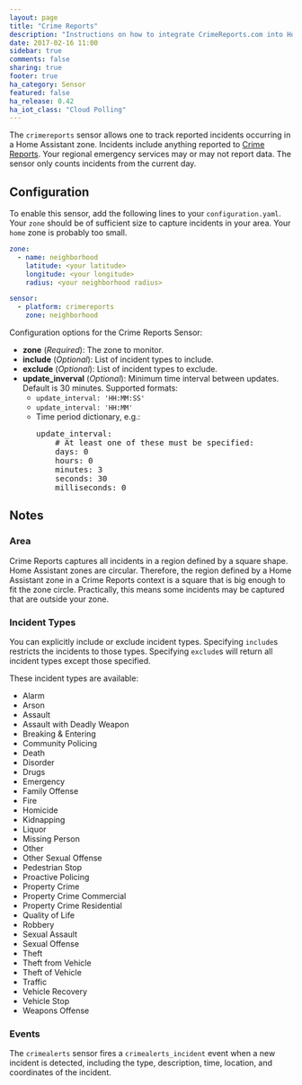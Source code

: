 ```yaml
---
layout: page
title: "Crime Reports"
description: "Instructions on how to integrate CrimeReports.com into Home Assistant."
date: 2017-02-16 11:00
sidebar: true
comments: false
sharing: true
footer: true
ha_category: Sensor
featured: false
ha_release: 0.42
ha_iot_class: "Cloud Polling"
---
```


The `crimereports` sensor allows one to track reported incidents occurring in a Home Assistant zone. Incidents include anything reported to [Crime Reports](http://crimereports.com). Your regional emergency services may or may not report data. The sensor only counts incidents from the current day.

## Configuration

To enable this sensor, add the following lines to your `configuration.yaml`. Your `zone` should be of sufficient size to capture incidents in your area. Your `home` zone is probably too small.

```yaml
zone:
  - name: neighborhood
    latitude: <your latitude>
    longitude: <your longitude>
    radius: <your neighborhood radius>

sensor:
  - platform: crimereports
    zone: neighborhood
```

Configuration options for the Crime Reports Sensor:

- **zone** (*Required*): The zone to monitor.
- **include** (*Optional*): List of incident types to include.
- **exclude** (*Optional*): List of incident types to exclude.
- **update_inverval** (*Optional*): Minimum time interval between updates. Default is 30 minutes. Supported formats:
  - `update_interval: 'HH:MM:SS'`
  - `update_interval: 'HH:MM'`
  - Time period dictionary, e.g.:
    <pre>update_interval:
        # At least one of these must be specified:
        days: 0
        hours: 0
        minutes: 3
        seconds: 30
        milliseconds: 0
    </pre>

## Notes

### Area

Crime Reports captures all incidents in a region defined by a square shape. Home Assistant zones are circular. Therefore, the region defined by a Home Assistant zone in a Crime Reports context is a square that is big enough to fit the zone circle. Practically, this means some incidents may be captured that are outside your zone.

### Incident Types

You can explicitly include or exclude incident types. Specifying `include`s restricts the incidents to those types. Specifying `exclude`s will return all incident types except those specified.

These incident types are available:

- Alarm
- Arson
- Assault
- Assault with Deadly Weapon
- Breaking & Entering
- Community Policing
- Death
- Disorder
- Drugs
- Emergency
- Family Offense
- Fire
- Homicide
- Kidnapping
- Liquor
- Missing Person
- Other
- Other Sexual Offense
- Pedestrian Stop
- Proactive Policing
- Property Crime
- Property Crime Commercial
- Property Crime Residential
- Quality of Life
- Robbery
- Sexual Assault
- Sexual Offense
- Theft
- Theft from Vehicle
- Theft of Vehicle
- Traffic
- Vehicle Recovery
- Vehicle Stop
- Weapons Offense

### Events

The `crimealerts` sensor fires a `crimealerts_incident` event when a new incident is detected, including the type, description, time, location, and coordinates of the incident.
